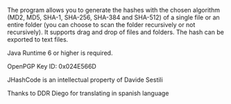 The program allows you to generate the hashes with the chosen algorithm (MD2, MD5, SHA-1, SHA-256, SHA-384 and SHA-512) of a single file or an entire folder (you can choose to scan the folder recursively or not recursively). It supports drag and drop of files and folders. The hash can be exported to text files.

Java Runtime 6 or higher is required.

OpenPGP Key ID: 0x024E566D

JHashCode is an intellectual property of Davide Sestili

Thanks to DDR Diego for translating in spanish language
